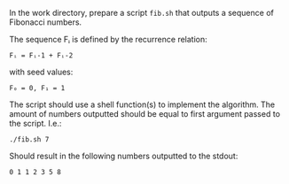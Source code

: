 In the work directory, prepare a script `fib.sh` that outputs a sequence of
Fibonacci numbers.

The sequence Fᵢ is defined by the recurrence relation:

`Fᵢ = Fᵢ-1 + Fᵢ-2`

with seed values:

`F₀ = 0, F₁ = 1`

The script should use a shell function(s) to implement the algorithm. The amount of numbers outputted should be equal to first argument passed to the script. I.e.:

`./fib.sh 7`

Should result in the following numbers outputted to the stdout:

`0 1 1 2 3 5 8`

